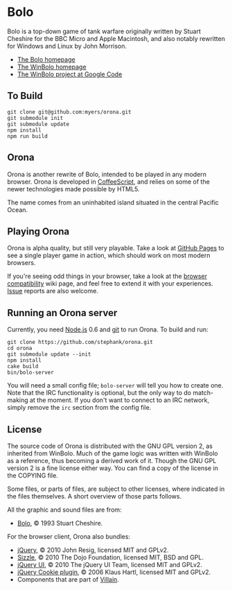 # Bolo

Bolo is a top-down game of tank warfare originally written by Stuart Cheshire for the BBC Micro and
Apple Macintosh, and also notably rewritten for Windows and Linux by John Morrison.

 * [The Bolo homepage][Bolo]
 * [The WinBolo homepage][WinBolo]
 * [The WinBolo project at Google Code][WinBolo project]


## To Build

```
git clone git@github.com:myers/orona.git
git submodule init
git submodule update
npm install
npm run build
```

## Orona

Orona is another rewrite of Bolo, intended to be played in any modern browser. Orona is developed
in [CoffeeScript], and relies on some of the newer technologies made possible by HTML5.

The name comes from an uninhabited island situated in the central Pacific Ocean.

## Playing Orona

Orona is alpha quality, but still very playable. Take a look at [GitHub Pages] to see a single
player game in action, which should work on most modern browsers.

If you're seeing odd things in your browser, take a look at the [browser compatibility] wiki page,
and feel free to extend it with your experiences. [Issue] reports are also welcome.

## Running an Orona server

Currently, you need [Node.js] 0.6 and [git] to run Orona. To build and run:

    git clone https://github.com/stephank/orona.git
    cd orona
    git submodule update --init
    npm install
    cake build
    bin/bolo-server

You will need a small config file; `bolo-server` will tell you how to create one. Note that the IRC
functionality is optional, but the only way to do match-making at the moment. If you don't want to
connect to an IRC network, simply remove the `irc` section from the config file.

## License

The source code of Orona is distributed with the GNU GPL version 2, as inherited from WinBolo.
Much of the game logic was written with WinBolo as a reference, thus becoming a derived work of it.
Though the GNU GPL version 2 is a fine license either way. You can find a copy of the license
in the COPYING file.

Some files, or parts of files, are subject to other licenses, where indicated in the files
themselves. A short overview of those parts follows.

All the graphic and sound files are from:

 * [Bolo], © 1993 Stuart Cheshire.

For the browser client, Orona also bundles:

 * [jQuery], © 2010 John Resig, licensed MIT and GPLv2.
 * [Sizzle], © 2010 The Dojo Foundation, licensed MIT, BSD and GPL.
 * [jQuery UI], © 2010 The jQuery UI Team, licensed MIT and GPLv2.
 * [jQuery Cookie plugin], © 2006 Klaus Hartl, licensed MIT and GPLv2.
 * Components that are part of [Villain].

 [Bolo]: http://www.bolo.net/
 [WinBolo]: http://www.winbolo.com/
 [WinBolo project]: http://code.google.com/p/winbolo/
 [CoffeeScript]: http://jashkenas.github.com/coffee-script/
 [GitHub Pages]: http://stephank.github.com/orona/
 [browser compatibility]: http://github.com/stephank/orona/wiki/Browser-compatibility
 [Issue]: http://github.com/stephank/orona/issues
 [Node.js]: http://nodejs.org/
 [git]: http://git-scm.com/
 [jQuery]: http://jquery.com/
 [Sizzle]: http://sizzlejs.com/
 [jQuery UI]: http://jqueryui.com/
 [jQuery Cookie plugin]: http://plugins.jquery.com/project/Cookie
 [Villain]: http://github.com/stephank/villain

